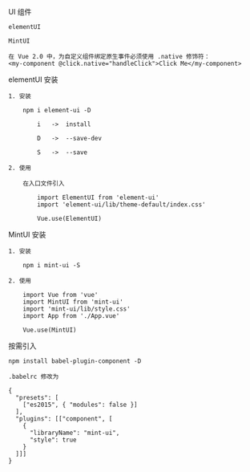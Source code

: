 UI 组件

    elementUI

    MintUI

    在 Vue 2.0 中，为自定义组件绑定原生事件必须使用 .native 修饰符：
	<my-component @click.native="handleClick">Click Me</my-component>

 elementUI 安装
	
	1. 安装

		npm i element-ui -D
			
			i 	-> 	install

			D 	-> 	--save-dev

			S 	-> 	--save
	
	2. 使用

		在入口文件引入

			import ElementUI from 'element-ui'
			import 'element-ui/lib/theme-default/index.css'
			
			Vue.use(ElementUI)


 MintUI 安装
	
	1. 安装

		npm i mint-ui -S
	
	2. 使用

		import Vue from 'vue'
		import MintUI from 'mint-ui'
		import 'mint-ui/lib/style.css'
		import App from './App.vue'

		Vue.use(MintUI)


按需引入
	
	npm install babel-plugin-component -D

	.babelrc 修改为

	{
	  "presets": [
	    ["es2015", { "modules": false }]
	  ],
	  "plugins": [["component", [
	    {
	      "libraryName": "mint-ui",
	      "style": true
	    }
	  ]]]
	}
































































